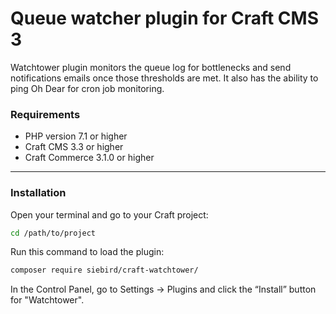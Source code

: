 # Queue watcher plugin for Craft CMS 3

Watchtower plugin monitors the queue log for bottlenecks and send notifications emails once those thresholds are met. It also has the ability to ping Oh Dear for cron job monitoring.  

### Requirements
 * PHP version 7.1 or higher
 * Craft CMS 3.3 or higher
 * Craft Commerce 3.1.0 or higher

---
### Installation
Open your terminal and go to your Craft project:

```bash
cd /path/to/project
```
Run this command to load the plugin:

```bash
composer require siebird/craft-watchtower/
```

In the Control Panel, go to Settings → Plugins and click the “Install” button for "Watchtower".